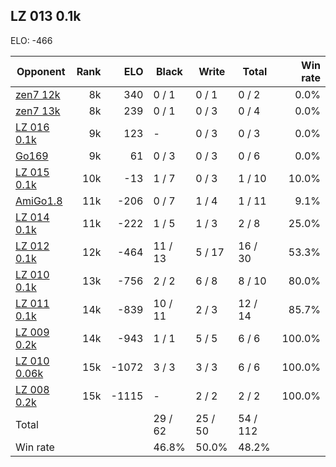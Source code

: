 ## LZ 013 0.1k ##

ELO: -466

Opponent | Rank | ELO | Black | Write | Total | Win rate
---------|-----:|----:|-------|-------|-------|-------:
[zen7 12k](zen7%2012k.md) | 8k | 340 | 0 / 1 | 0 / 1 | 0 / 2 | 0.0%
[zen7 13k](zen7%2013k.md) | 8k | 239 | 0 / 1 | 0 / 3 | 0 / 4 | 0.0%
[LZ 016 0.1k](LZ%20016%200.1k.md) | 9k | 123 | - | 0 / 3 | 0 / 3 | 0.0%
[Go169](Go169.md) | 9k | 61 | 0 / 3 | 0 / 3 | 0 / 6 | 0.0%
[LZ 015 0.1k](LZ%20015%200.1k.md) | 10k | -13 | 1 / 7 | 0 / 3 | 1 / 10 | 10.0%
[AmiGo1.8](AmiGo1.8.md) | 11k | -206 | 0 / 7 | 1 / 4 | 1 / 11 | 9.1%
[LZ 014 0.1k](LZ%20014%200.1k.md) | 11k | -222 | 1 / 5 | 1 / 3 | 2 / 8 | 25.0%
[LZ 012 0.1k](LZ%20012%200.1k.md) | 12k | -464 | 11 / 13 | 5 / 17 | 16 / 30 | 53.3%
[LZ 010 0.1k](LZ%20010%200.1k.md) | 13k | -756 | 2 / 2 | 6 / 8 | 8 / 10 | 80.0%
[LZ 011 0.1k](LZ%20011%200.1k.md) | 14k | -839 | 10 / 11 | 2 / 3 | 12 / 14 | 85.7%
[LZ 009 0.2k](LZ%20009%200.2k.md) | 14k | -943 | 1 / 1 | 5 / 5 | 6 / 6 | 100.0%
[LZ 010 0.06k](LZ%20010%200.06k.md) | 15k | -1072 | 3 / 3 | 3 / 3 | 6 / 6 | 100.0%
[LZ 008 0.2k](LZ%20008%200.2k.md) | 15k | -1115 | - | 2 / 2 | 2 / 2 | 100.0%
Total | | | 29 / 62 | 25 / 50 | 54 / 112 | 
Win rate| | | 46.8% | 50.0% | 48.2% | 
